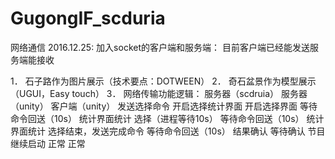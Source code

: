 # GugongIF_scduria
网络通信
2016.12.25: 加入socket的客户端和服务端：
目前客户端已经能发送服务端能接收

1．	石子路作为图片展示（技术要点：DOTWEEN）
2．	奇石盆景作为模型展示（UGUI，Easy touch）
3．	网络传输功能逻辑：
服务器（scdruia）	服务器（unity）	客户端（unity）
发送选择命令	      开启选择统计界面	开启选择界面
等待命令回送（10s）	统计界面统计	  选择（进程等待10s）
等待命令回送（10s）	统计界面统计	  选择结束，发送完成命令
等待命令回送（10s）	结果确认	        等待确认
节目继续启动	      正常	            正常
